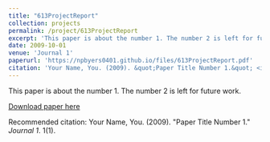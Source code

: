```yaml
---
title: "613ProjectReport"
collection: projects
permalink: /project/613ProjectReport
excerpt: 'This paper is about the number 1. The number 2 is left for future work.'
date: 2009-10-01
venue: 'Journal 1'
paperurl: 'https://npbyers0401.github.io/files/613ProjectReport.pdf'
citation: 'Your Name, You. (2009). &quot;Paper Title Number 1.&quot; <i>Journal 1</i>. 1(1).'
---
```

This paper is about the number 1. The number 2 is left for future work.

[Download paper here](https://npbyers0401.github.io/files/613ProjectReport.pdf)

Recommended citation: Your Name, You. (2009). "Paper Title Number 1." <i>Journal 1</i>. 1(1).
